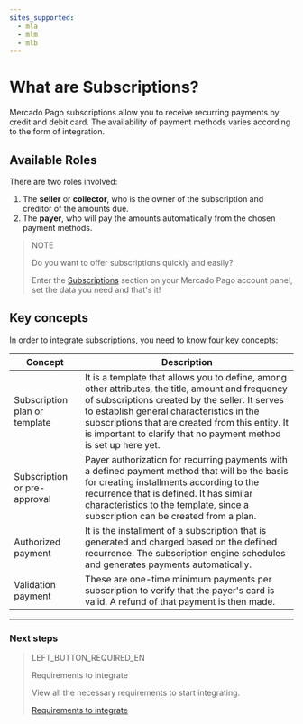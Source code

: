 ```yaml
---
sites_supported:
  - mla
  - mlm
  - mlb
---
```


# What are Subscriptions?

Mercado Pago subscriptions allow you to receive recurring payments by credit and debit card. The availability of payment methods varies according to the form of integration.

## Available Roles

There are two roles involved: 
1. The __seller__ or __collector__,  who is the owner of the subscription and creditor of the amounts due.
1. The __payer__, who will pay the amounts automatically from the chosen payment methods.

> NOTE
> 
> Do you want to offer subscriptions quickly and easily?
> 
> Enter the [Subscriptions](https://www.mercadopago[FAKER][URL][DOMAIN]/subscription-plans) section on your Mercado Pago account panel, set the data you need and that's it!


## Key concepts

In order to integrate subscriptions, you need to know four key concepts: 

| Concept | Description |
| --- |	--- |
| Subscription plan or template | It is a template that allows you to define, among other attributes, the title, amount and frequency of subscriptions created by the seller. It serves to establish general characteristics in the subscriptions that are created from this entity. It is important to clarify that no payment method is set up here yet. |
| Subscription or pre-approval | Payer authorization for recurring payments with a defined payment method that will be the basis for creating installments according to the recurrence that is defined. It has similar characteristics to the template, since a subscription can be created from a plan. |
| Authorized payment | It is the installment of a subscription that is generated and charged based on the defined recurrence. The subscription engine schedules and generates payments automatically. |
| Validation payment | These are one-time minimum payments per subscription to verify that the payer's card is valid. A refund of that payment is then made. |


------------
### Next steps
> LEFT_BUTTON_REQUIRED_EN
>
> Requirements to integrate
>
> View all the necessary requirements to start integrating.
>
> [Requirements to integrate](https://www.mercadopago[FAKER][URL][DOMAIN]/developers/en/guides/online-payments/subscriptions/previous-requirements)

